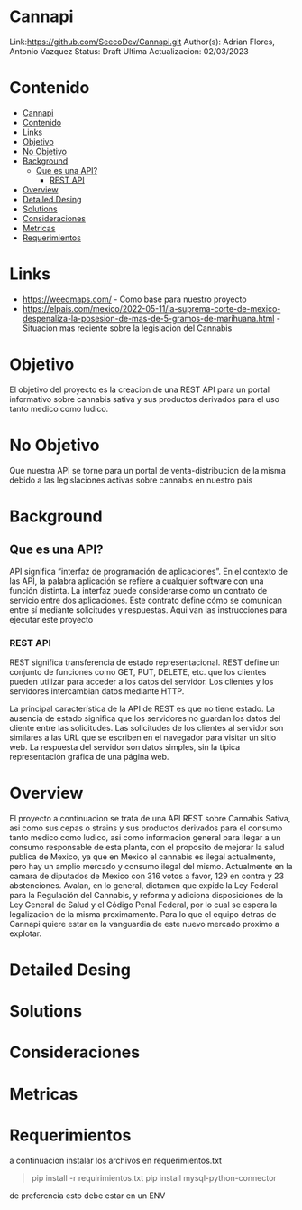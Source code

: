 # Cannapi
Link:https://github.com/SeecoDev/Cannapi.git
Author(s): Adrian Flores, Antonio Vazquez
Status: Draft 
Ultima Actualizacion: 02/03/2023

# Contenido
- [Cannapi](#cannapi)
- [Contenido](#contenido)
- [Links](#links)
- [Objetivo](#objetivo)
- [No Objetivo](#no-objetivo)
- [Background](#background)
  - [Que es una API?](#que-es-una-api)
    - [REST API](#rest-api)
- [Overview](#overview)
- [Detailed Desing](#detailed-desing)
- [Solutions](#solutions)
- [Consideraciones](#consideraciones)
- [Metricas](#metricas)
- [Requerimientos](#requerimientos)

# Links
- https://weedmaps.com/ - Como base para nuestro proyecto
- https://elpais.com/mexico/2022-05-11/la-suprema-corte-de-mexico-despenaliza-la-posesion-de-mas-de-5-gramos-de-marihuana.html - Situacion mas reciente sobre la legislacion del Cannabis

# Objetivo
El objetivo del proyecto es la creacion de una REST API para un portal informativo sobre cannabis sativa y sus productos derivados para el uso tanto medico como ludico.

# No Objetivo
Que nuestra API se torne para un portal de venta-distribucion de la misma debido a las legislaciones activas sobre cannabis en nuestro pais

# Background
## Que es una API?
API significa “interfaz de programación de aplicaciones”. En el contexto de las API, la palabra aplicación se refiere a cualquier software con una función distinta. La interfaz puede considerarse como un contrato de servicio entre dos aplicaciones. Este contrato define cómo se comunican entre sí mediante solicitudes y respuestas.
Aqui van las instrucciones para ejecutar este proyecto

### REST API
REST significa transferencia de estado representacional. REST define un conjunto de funciones como GET, PUT, DELETE, etc. que los clientes pueden utilizar para acceder a los datos del servidor. Los clientes y los servidores intercambian datos mediante HTTP.

La principal característica de la API de REST es que no tiene estado. La ausencia de estado significa que los servidores no guardan los datos del cliente entre las solicitudes. Las solicitudes de los clientes al servidor son similares a las URL que se escriben en el navegador para visitar un sitio web. La respuesta del servidor son datos simples, sin la típica representación gráfica de una página web.

# Overview
El proyecto a continuacion se trata de una API REST sobre Cannabis Sativa, asi como sus cepas o strains y sus productos derivados para el consumo tanto medico como ludico, asi como informacion general para llegar a un consumo responsable de esta planta, con el proposito de mejorar la salud publica de Mexico, ya que en Mexico el cannabis es ilegal actualmente, pero hay un amplio mercado y consumo ilegal del mismo. Actualmente en la camara de diputados de Mexico con 316 votos a favor, 129 en contra y 23 abstenciones. Avalan, en lo general, dictamen que expide la Ley Federal para la Regulación del Cannabis, y reforma y adiciona disposiciones de la Ley General de Salud y el Código Penal Federal, por lo cual se espera la legalizacion de la misma proximamente. Para lo que el equipo detras de Cannapi quiere estar en la vanguardia de este nuevo mercado proximo a explotar.

# Detailed Desing

# Solutions

# Consideraciones

# Metricas

# Requerimientos 
a continuacion instalar los archivos en requerimientos.txt

> pip install -r requirimientos.txt
> pip install mysql-python-connector

de preferencia esto debe estar en un ENV

